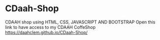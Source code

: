 # CDaah-Shop
CDAAH shop using HTML, CSS, JAVASCRIPT AND BOOTSTRAP
Open this link to have access to my CDAAH CoffeShop https://daahclem.github.io/CDaah-Shop/
